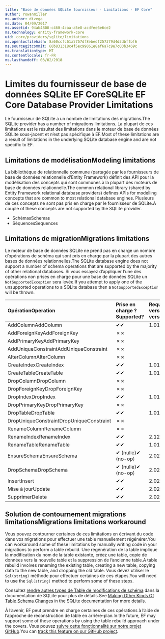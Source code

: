 ```yaml
---
title: "Base de données SQLite fournisseur - Limitations - EF Core"
author: rowanmiller
ms.author: divega
ms.date: 04/09/2017
ms.assetid: 94ab4800-c460-4caa-a5e8-acdfee6e6ce2
ms.technology: entity-framework-core
uid: core/providers/sqlite/limitations
ms.openlocfilehash: 8a60ccfc61a5757df8ebedf257379d4d3dbffbf6
ms.sourcegitcommit: 60b831318c4f5ec99061e8af6a7c9e7c03b3469c
ms.translationtype: MT
ms.contentlocale: fr-FR
ms.lasthandoff: 03/02/2018
---
```

# <a name="sqlite-ef-core-database-provider-limitations"></a><span data-ttu-id="21db1-102">Limites du fournisseur de base de données SQLite EF Core</span><span class="sxs-lookup"><span data-stu-id="21db1-102">SQLite EF Core Database Provider Limitations</span></span>

<span data-ttu-id="21db1-103">Le fournisseur de SQLite a un nombre de limitations des migrations.</span><span class="sxs-lookup"><span data-stu-id="21db1-103">The SQLite provider has a number of migrations limitations.</span></span> <span data-ttu-id="21db1-104">La plupart de ces limitations est le résultat des limitations dans le moteur de base de données SQLite sous-jacent et n’est pas spécifique à EF.</span><span class="sxs-lookup"><span data-stu-id="21db1-104">Most of these limitations are a result of limitations in the underlying SQLite database engine and are not specific to EF.</span></span>

## <a name="modeling-limitations"></a><span data-ttu-id="21db1-105">Limitations de modélisation</span><span class="sxs-lookup"><span data-stu-id="21db1-105">Modeling limitations</span></span>

<span data-ttu-id="21db1-106">La bibliothèque de relationnelle commune (partagée par les fournisseurs de base de données relationnelle d’Entity Framework) définit des API pour la modélisation des concepts qui sont communes à la plupart des moteurs de base de données relationnelle.</span><span class="sxs-lookup"><span data-stu-id="21db1-106">The common relational library (shared by Entity Framework relational database providers) defines APIs for modelling concepts that are common to most relational database engines.</span></span> <span data-ttu-id="21db1-107">Plusieurs de ces concepts ne sont pas pris en charge par le fournisseur de SQLite.</span><span class="sxs-lookup"><span data-stu-id="21db1-107">A couple of these concepts are not supported by the SQLite provider.</span></span>

* <span data-ttu-id="21db1-108">Schémas</span><span class="sxs-lookup"><span data-stu-id="21db1-108">Schemas</span></span>
* <span data-ttu-id="21db1-109">Séquences</span><span class="sxs-lookup"><span data-stu-id="21db1-109">Sequences</span></span>

## <a name="migrations-limitations"></a><span data-ttu-id="21db1-110">Limitations de migration</span><span class="sxs-lookup"><span data-stu-id="21db1-110">Migrations limitations</span></span>

<span data-ttu-id="21db1-111">Le moteur de base de données SQLite ne prend pas en charge un nombre d’opérations de schéma qui sont pris en charge par la plupart des autres bases de données relationnelles.</span><span class="sxs-lookup"><span data-stu-id="21db1-111">The SQLite database engine does not support a number of schema operations that are supported by the majority of other relational databases.</span></span> <span data-ttu-id="21db1-112">Si vous essayez d’appliquer l’une des opérations non prises en charge pour une base de données SQLite un `NotSupportedException` sera levée.</span><span class="sxs-lookup"><span data-stu-id="21db1-112">If you attempt to apply one of the unsupported operations to a SQLite database then a `NotSupportedException` will be thrown.</span></span>

| <span data-ttu-id="21db1-113">Opération</span><span class="sxs-lookup"><span data-stu-id="21db1-113">Operation</span></span>            | <span data-ttu-id="21db1-114">Prise en charge ?</span><span class="sxs-lookup"><span data-stu-id="21db1-114">Supported?</span></span> | <span data-ttu-id="21db1-115">Requiert la version</span><span class="sxs-lookup"><span data-stu-id="21db1-115">Requires version</span></span> |
|:---------------------|:-----------|:-----------------|
| <span data-ttu-id="21db1-116">AddColumn</span><span class="sxs-lookup"><span data-stu-id="21db1-116">AddColumn</span></span>            | <span data-ttu-id="21db1-117">✔</span><span class="sxs-lookup"><span data-stu-id="21db1-117">✔</span></span>          | <span data-ttu-id="21db1-118">1.0</span><span class="sxs-lookup"><span data-stu-id="21db1-118">1.0</span></span>              |
| <span data-ttu-id="21db1-119">AddForeignKey</span><span class="sxs-lookup"><span data-stu-id="21db1-119">AddForeignKey</span></span>        | <span data-ttu-id="21db1-120">✗</span><span class="sxs-lookup"><span data-stu-id="21db1-120">✗</span></span>          |                  |
| <span data-ttu-id="21db1-121">AddPrimaryKey</span><span class="sxs-lookup"><span data-stu-id="21db1-121">AddPrimaryKey</span></span>        | <span data-ttu-id="21db1-122">✗</span><span class="sxs-lookup"><span data-stu-id="21db1-122">✗</span></span>          |                  |
| <span data-ttu-id="21db1-123">AddUniqueConstraint</span><span class="sxs-lookup"><span data-stu-id="21db1-123">AddUniqueConstraint</span></span>  | <span data-ttu-id="21db1-124">✗</span><span class="sxs-lookup"><span data-stu-id="21db1-124">✗</span></span>          |                  |
| <span data-ttu-id="21db1-125">AlterColumn</span><span class="sxs-lookup"><span data-stu-id="21db1-125">AlterColumn</span></span>          | <span data-ttu-id="21db1-126">✗</span><span class="sxs-lookup"><span data-stu-id="21db1-126">✗</span></span>          |                  |
| <span data-ttu-id="21db1-127">CreateIndex</span><span class="sxs-lookup"><span data-stu-id="21db1-127">CreateIndex</span></span>          | <span data-ttu-id="21db1-128">✔</span><span class="sxs-lookup"><span data-stu-id="21db1-128">✔</span></span>          | <span data-ttu-id="21db1-129">1.0</span><span class="sxs-lookup"><span data-stu-id="21db1-129">1.0</span></span>              |
| <span data-ttu-id="21db1-130">CreateTable</span><span class="sxs-lookup"><span data-stu-id="21db1-130">CreateTable</span></span>          | <span data-ttu-id="21db1-131">✔</span><span class="sxs-lookup"><span data-stu-id="21db1-131">✔</span></span>          | <span data-ttu-id="21db1-132">1.0</span><span class="sxs-lookup"><span data-stu-id="21db1-132">1.0</span></span>              |
| <span data-ttu-id="21db1-133">DropColumn</span><span class="sxs-lookup"><span data-stu-id="21db1-133">DropColumn</span></span>           | <span data-ttu-id="21db1-134">✗</span><span class="sxs-lookup"><span data-stu-id="21db1-134">✗</span></span>          |                  |
| <span data-ttu-id="21db1-135">DropForeignKey</span><span class="sxs-lookup"><span data-stu-id="21db1-135">DropForeignKey</span></span>       | <span data-ttu-id="21db1-136">✗</span><span class="sxs-lookup"><span data-stu-id="21db1-136">✗</span></span>          |                  |
| <span data-ttu-id="21db1-137">DropIndex</span><span class="sxs-lookup"><span data-stu-id="21db1-137">DropIndex</span></span>            | <span data-ttu-id="21db1-138">✔</span><span class="sxs-lookup"><span data-stu-id="21db1-138">✔</span></span>          | <span data-ttu-id="21db1-139">1.0</span><span class="sxs-lookup"><span data-stu-id="21db1-139">1.0</span></span>              |
| <span data-ttu-id="21db1-140">DropPrimaryKey</span><span class="sxs-lookup"><span data-stu-id="21db1-140">DropPrimaryKey</span></span>       | <span data-ttu-id="21db1-141">✗</span><span class="sxs-lookup"><span data-stu-id="21db1-141">✗</span></span>          |                  |
| <span data-ttu-id="21db1-142">DropTable</span><span class="sxs-lookup"><span data-stu-id="21db1-142">DropTable</span></span>            | <span data-ttu-id="21db1-143">✔</span><span class="sxs-lookup"><span data-stu-id="21db1-143">✔</span></span>          | <span data-ttu-id="21db1-144">1.0</span><span class="sxs-lookup"><span data-stu-id="21db1-144">1.0</span></span>              |
| <span data-ttu-id="21db1-145">DropUniqueConstraint</span><span class="sxs-lookup"><span data-stu-id="21db1-145">DropUniqueConstraint</span></span> | <span data-ttu-id="21db1-146">✗</span><span class="sxs-lookup"><span data-stu-id="21db1-146">✗</span></span>          |                  |
| <span data-ttu-id="21db1-147">RenameColumn</span><span class="sxs-lookup"><span data-stu-id="21db1-147">RenameColumn</span></span>         | <span data-ttu-id="21db1-148">✗</span><span class="sxs-lookup"><span data-stu-id="21db1-148">✗</span></span>          |                  |
| <span data-ttu-id="21db1-149">RenameIndex</span><span class="sxs-lookup"><span data-stu-id="21db1-149">RenameIndex</span></span>          | <span data-ttu-id="21db1-150">✔</span><span class="sxs-lookup"><span data-stu-id="21db1-150">✔</span></span>          | <span data-ttu-id="21db1-151">2.1</span><span class="sxs-lookup"><span data-stu-id="21db1-151">2.1</span></span>              |
| <span data-ttu-id="21db1-152">RenameTable</span><span class="sxs-lookup"><span data-stu-id="21db1-152">RenameTable</span></span>          | <span data-ttu-id="21db1-153">✔</span><span class="sxs-lookup"><span data-stu-id="21db1-153">✔</span></span>          | <span data-ttu-id="21db1-154">1.0</span><span class="sxs-lookup"><span data-stu-id="21db1-154">1.0</span></span>              |
| <span data-ttu-id="21db1-155">EnsureSchema</span><span class="sxs-lookup"><span data-stu-id="21db1-155">EnsureSchema</span></span>         | <span data-ttu-id="21db1-156">✔ (nulle)</span><span class="sxs-lookup"><span data-stu-id="21db1-156">✔ (no-op)</span></span>  | <span data-ttu-id="21db1-157">2.0</span><span class="sxs-lookup"><span data-stu-id="21db1-157">2.0</span></span>              |
| <span data-ttu-id="21db1-158">DropSchema</span><span class="sxs-lookup"><span data-stu-id="21db1-158">DropSchema</span></span>           | <span data-ttu-id="21db1-159">✔ (nulle)</span><span class="sxs-lookup"><span data-stu-id="21db1-159">✔ (no-op)</span></span>  | <span data-ttu-id="21db1-160">2.0</span><span class="sxs-lookup"><span data-stu-id="21db1-160">2.0</span></span>              |
| <span data-ttu-id="21db1-161">Insert</span><span class="sxs-lookup"><span data-stu-id="21db1-161">Insert</span></span>               | <span data-ttu-id="21db1-162">✔</span><span class="sxs-lookup"><span data-stu-id="21db1-162">✔</span></span>          | <span data-ttu-id="21db1-163">2.0</span><span class="sxs-lookup"><span data-stu-id="21db1-163">2.0</span></span>              |
| <span data-ttu-id="21db1-164">Mise à jour</span><span class="sxs-lookup"><span data-stu-id="21db1-164">Update</span></span>               | <span data-ttu-id="21db1-165">✔</span><span class="sxs-lookup"><span data-stu-id="21db1-165">✔</span></span>          | <span data-ttu-id="21db1-166">2.0</span><span class="sxs-lookup"><span data-stu-id="21db1-166">2.0</span></span>              |
| <span data-ttu-id="21db1-167">Supprimer</span><span class="sxs-lookup"><span data-stu-id="21db1-167">Delete</span></span>               | <span data-ttu-id="21db1-168">✔</span><span class="sxs-lookup"><span data-stu-id="21db1-168">✔</span></span>          | <span data-ttu-id="21db1-169">2.0</span><span class="sxs-lookup"><span data-stu-id="21db1-169">2.0</span></span>              |

## <a name="migrations-limitations-workaround"></a><span data-ttu-id="21db1-170">Solution de contournement migrations limitations</span><span class="sxs-lookup"><span data-stu-id="21db1-170">Migrations limitations workaround</span></span>

<span data-ttu-id="21db1-171">Vous pouvez contourner certaines de ces limitations en écrivant du code dans vos migrations pour effectuer une table manuellement régénérer.</span><span class="sxs-lookup"><span data-stu-id="21db1-171">You can workaround some of these limitations by manually writing code in your migrations to perform a table rebuild.</span></span> <span data-ttu-id="21db1-172">Une régénération de la table implique la modification du nom de la table existante, créez une table, copie de données vers la nouvelle table et la suppression de l’ancienne table.</span><span class="sxs-lookup"><span data-stu-id="21db1-172">A table rebuild involves renaming the existing table, creating a new table, copying data to the new table, and dropping the old table.</span></span> <span data-ttu-id="21db1-173">Vous devez utiliser le `Sql(string)` méthode pour effectuer certaines de ces étapes.</span><span class="sxs-lookup"><span data-stu-id="21db1-173">You will need to use the `Sql(string)` method to perform some of these steps.</span></span>

<span data-ttu-id="21db1-174">Consultez [rendre autres types de Table de modifications de schéma](http://sqlite.org/lang_altertable.html#otheralter) dans la documentation de SQLite pour plus de détails.</span><span class="sxs-lookup"><span data-stu-id="21db1-174">See [Making Other Kinds Of Table Schema Changes](http://sqlite.org/lang_altertable.html#otheralter) in the SQLite documentation for more details.</span></span>

<span data-ttu-id="21db1-175">À l’avenir, EF peut prendre en charge certaines de ces opérations à l’aide de l’approche de reconstruction de table en arrière-plan.</span><span class="sxs-lookup"><span data-stu-id="21db1-175">In the future, EF may support some of these operations by using the table rebuild approach under the covers.</span></span> <span data-ttu-id="21db1-176">Vous pouvez [suivre cette fonctionnalité sur notre projet GitHub](https://github.com/aspnet/EntityFrameworkCore/issues/329).</span><span class="sxs-lookup"><span data-stu-id="21db1-176">You can [track this feature on our GitHub project](https://github.com/aspnet/EntityFrameworkCore/issues/329).</span></span>
